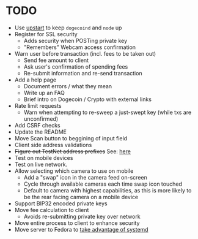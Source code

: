 # TODO

* Use [upstart](http://blog.noort.be/2011/03/25/node-js-with-upstart-and-monit.html) to keep `dogecoind` and `node` up
* Register for SSL security
  * Adds security when POSTing private key
  * "Remembers" Webcam access confirmation
* Warn user before transaction (incl. fees to be taken out)
  * Send fee amount to client
  * Ask user's confirmation of spending fees
  * Re-submit information and re-send transaction
* Add a help page
  * Document errors / what they mean
  * Write up an FAQ
  * Brief intro on Dogecoin / Crypto with external links
* Rate limit requests
  * Warn when attempting to re-sweep a just-swept key (while txs are unconfirmed)
* Add CSRF checks
* Update the README
* Move Scan button to beggining of input field
* Client side address validations
* ~~Figure out TestNet address prefixes~~ See: [here](http://www.reddit.com/r/dogecoindev/comments/22dvlz/what_are_dogecoins_live_testnet_address_prefixes/cgm2qfv)
* Test on mobile devices
* Test on live network.
* Allow selecting which camera to use on mobile
  * Add a "swap" icon in the camera feed on-screen
  * Cycle through available cameras each time swap icon touched
  * Default to camera with highest capabilities, as this is more likely to be
    the rear facing camera on a mobile device
* Support BIP32 encoded private keys
* Move fee calculation to client
  * Avoids re-submitting private key over network
* Move entire process to client to enhance security
* Move server to Fedora to [take advantage of systemd](http://savanne.be/articles/deploying-node-js-with-systemd/)
